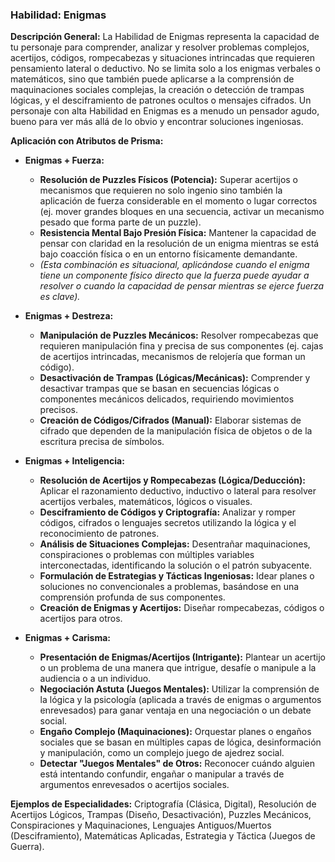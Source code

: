 ### Habilidad: Enigmas

**Descripción General:**
La Habilidad de Enigmas representa la capacidad de tu personaje para comprender, analizar y resolver problemas complejos, acertijos, códigos, rompecabezas y situaciones intrincadas que requieren pensamiento lateral o deductivo. No se limita solo a los enigmas verbales o matemáticos, sino que también puede aplicarse a la comprensión de maquinaciones sociales complejas, la creación o detección de trampas lógicas, y el desciframiento de patrones ocultos o mensajes cifrados. Un personaje con alta Habilidad en Enigmas es a menudo un pensador agudo, bueno para ver más allá de lo obvio y encontrar soluciones ingeniosas.

**Aplicación con Atributos de Prisma:**

*   **Enigmas + Fuerza:**
    *   **Resolución de Puzzles Físicos (Potencia):** Superar acertijos o mecanismos que requieren no solo ingenio sino también la aplicación de fuerza considerable en el momento o lugar correctos (ej. mover grandes bloques en una secuencia, activar un mecanismo pesado que forma parte de un puzzle).
    *   **Resistencia Mental Bajo Presión Física:** Mantener la capacidad de pensar con claridad en la resolución de un enigma mientras se está bajo coacción física o en un entorno físicamente demandante.
    *   *(Esta combinación es situacional, aplicándose cuando el enigma tiene un componente físico directo que la fuerza puede ayudar a resolver o cuando la capacidad de pensar mientras se ejerce fuerza es clave).*

*   **Enigmas + Destreza:**
    *   **Manipulación de Puzzles Mecánicos:** Resolver rompecabezas que requieren manipulación fina y precisa de sus componentes (ej. cajas de acertijos intrincadas, mecanismos de relojería que forman un código).
    *   **Desactivación de Trampas (Lógicas/Mecánicas):** Comprender y desactivar trampas que se basan en secuencias lógicas o componentes mecánicos delicados, requiriendo movimientos precisos.
    *   **Creación de Códigos/Cifrados (Manual):** Elaborar sistemas de cifrado que dependen de la manipulación física de objetos o de la escritura precisa de símbolos.

*   **Enigmas + Inteligencia:**
    *   **Resolución de Acertijos y Rompecabezas (Lógica/Deducción):** Aplicar el razonamiento deductivo, inductivo o lateral para resolver acertijos verbales, matemáticos, lógicos o visuales.
    *   **Desciframiento de Códigos y Criptografía:** Analizar y romper códigos, cifrados o lenguajes secretos utilizando la lógica y el reconocimiento de patrones.
    *   **Análisis de Situaciones Complejas:** Desentrañar maquinaciones, conspiraciones o problemas con múltiples variables interconectadas, identificando la solución o el patrón subyacente.
    *   **Formulación de Estrategias y Tácticas Ingeniosas:** Idear planes o soluciones no convencionales a problemas, basándose en una comprensión profunda de sus componentes.
    *   **Creación de Enigmas y Acertijos:** Diseñar rompecabezas, códigos o acertijos para otros.

*   **Enigmas + Carisma:**
    *   **Presentación de Enigmas/Acertijos (Intrigante):** Plantear un acertijo o un problema de una manera que intrigue, desafíe o manipule a la audiencia o a un individuo.
    *   **Negociación Astuta (Juegos Mentales):** Utilizar la comprensión de la lógica y la psicología (aplicada a través de enigmas o argumentos enrevesados) para ganar ventaja en una negociación o un debate social.
    *   **Engaño Complejo (Maquinaciones):** Orquestar planes o engaños sociales que se basan en múltiples capas de lógica, desinformación y manipulación, como un complejo juego de ajedrez social.
    *   **Detectar "Juegos Mentales" de Otros:** Reconocer cuándo alguien está intentando confundir, engañar o manipular a través de argumentos enrevesados o acertijos sociales.

**Ejemplos de Especialidades:**
Criptografía (Clásica, Digital), Resolución de Acertijos Lógicos, Trampas (Diseño, Desactivación), Puzzles Mecánicos, Conspiraciones y Maquinaciones, Lenguajes Antiguos/Muertos (Desciframiento), Matemáticas Aplicadas, Estrategia y Táctica (Juegos de Guerra).
